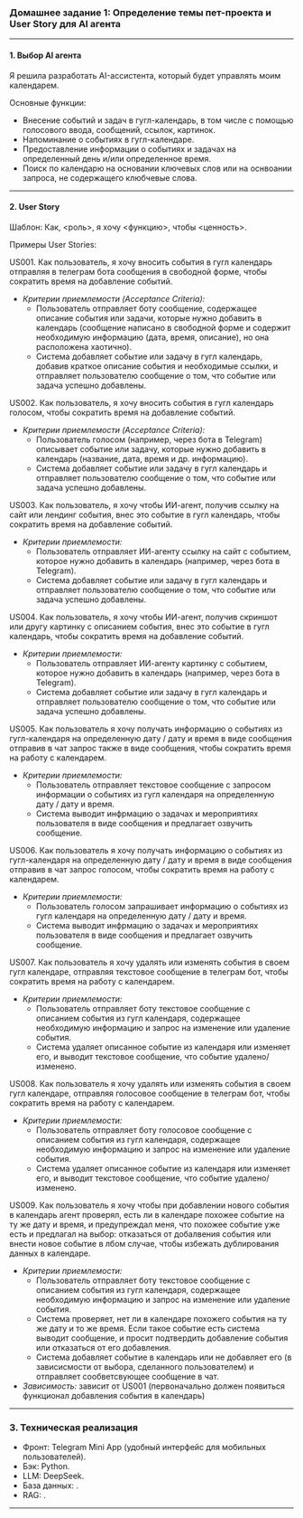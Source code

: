 ### Домашнее задание 1: Определение темы пет-проекта и User Story для AI агента
---
#### 1. Выбор AI агента
Я решила разработать AI-ассистента, который будет управлять моим календарем.

Основные функции:
- Внесение событий и задач в гугл-календарь, в том числе с помощью голосового ввода, сообщений, ссылок, картинок.
- Напоминание о событиях в гугл-календаре.
- Предоставление информации о событиях и задачах на определенный день и/или определенное время.
- Поиск по календарю на основании ключевых слов или на оснвоании запроса, не содержащего клюбчевые слова.
---

#### 2. User Story

Шаблон:
Как, \<роль\>, я хочу \<функцию\>, чтобы \<ценность\>.

Примеры User Stories:

US001. Как пользователь, я хочу вносить события в гугл календарь отправляя в телеграм бота сообщения в свободной форме, чтобы сократить время на добавление событий.
   - *Критерии приемлемости (Acceptance Criteria):*
     - Пользователь отправляет боту сообщение, содержащее описание события или задачи, которые нужно добавить в календарь (сообщение написано в свободной форме и содержит необходимую информацию (дата, время, описание), но она расположена хаотично).
     - Система добавляет событие или задачу в гугл календарь, добавив краткое описание события и необходимые ссылки, и отправляет пользователю сообщение о том, что событие или задача успешно добавлены.

US002. Как пользователь, я хочу вносить события в гугл календарь голосом, чтобы сократить время на добавление событий.
   - *Критерии приемлемости (Acceptance Criteria):*
     - Пользователь голосом (например, через бота в Telegram) описывает событие или задачу, которые нужно добавить в календарь (название, дата, время и др. информацию).
     - Система добавляет событие или задачу в гугл календарь и отправляет пользователю сообщение о том, что событие или задача успешно добавлены.

US003. Как пользователь, я хочу чтобы ИИ-агент, получив ссылку на сайт или лендинг события, внес это событие в гугл календарь, чтобы сократить время на добавление событий.
   - *Критерии приемлемости:*
     - Пользователь отправляет ИИ-агенту ссылку на сайт с событием, которое нужно добавить в календарь (например, через бота в Telegram).
     - Система добавляет событие или задачу в гугл календарь и отправляет пользователю сообщение о том, что событие или задача успешно добавлены.

US004. Как пользователь, я хочу чтобы ИИ-агент, получив скриншот или другу картинку с описанием события, внес это событие в гугл календарь, чтобы сократить время на добавление событий.
   - *Критерии приемлемости:*
     - Пользователь отправляет ИИ-агенту картинку с событием, которое нужно добавить в календарь (например, через бота в Telegram).
     - Система добавляет событие или задачу в гугл календарь и отправляет пользователю сообщение о том, что событие или задача успешно добавлены.

US005. Как пользователь я хочу получать информацию о событиях из гугл-календаря на определенную дату / дату и время в виде сообщения отправив в чат запрос также в виде сообщения, чтобы сократить время на работу с календарем.
   - *Критерии приемлемости:*
     - Пользователь отправляет текстовое сообщение с запросом информации о событиях из гугл календаря на определенную дату / дату и время.
     - Система выводит инфрмацию о задачах и мероприятиях пользователя в виде сообщения и предлагает озвучить сообщение.

US006. Как пользователь я хочу получать информацию о событиях из гугл-календаря на определенную дату / дату и время в виде сообщения отправив в чат запрос голосом, чтобы сократить время на работу с календарем.
   - *Критерии приемлемости:*
     - Пользователь голосом запрашивает информацию о событиях из гугл календаря на определенную дату / дату и время.
     - Система выводит инфрмацию о задачах и мероприятиях пользователя в виде сообщения и предлагает озвучить сообщение.

US007. Как пользователь я хочу удалять или изменять события в своем гугл календаре, отправляя текстовое сообщение в телеграм бот, чтобы сократить время на работу с календарем.
   - *Критерии приемлемости:*
     - Пользователь отправляет боту текстовое сообщение с описанием события из гугл календаря, содержащее необходимую информацию и запрос на изменение или удаление события.
     - Система удаляет описанное событие из календаря или изменяет его, и выводит текстовое сообщение, что событие удалено/изменено.

US008. Как пользователь я хочу удалять или изменять события в своем гугл календаре, отправляя голосовое сообщение в телеграм бот, чтобы сократить время на работу с календарем.
   - *Критерии приемлемости:*
     - Пользователь отправляет боту голосовое сообщение с описанием события из гугл календаря, содержащее необходимую информацию и запрос на изменение или удаление события.
     - Система удаляет описанное событие из календаря или изменяет его, и выводит текстовое сообщение, что событие удалено/изменено.

US009. Как пользователь я хочу чтобы при добавлении нового события в календарь агент проверял, есть ли в календаре похожее событие на ту же дату и время, и предупреждал меня, что похожее событие уже есть и предлагал на выбор: отказаться от добалвения события или внести новое событие в лбом случае, чтобы избежать дублирования данных в календаре.
   - *Критерии приемлемости:*
     - Пользователь отправляет боту текстовое сообщение с описанием события из гугл календаря, содержащее необходимую информацию и запрос на изменение или удаление события.
     - Система проверяет, нет ли в календаре похожего события на ту же дату и то же время. Если такое событие есть система выводит сообщение, и просит подтвердить добавление события или отказаться от его добавления.
     - Система добавляет событие в календарь или не добавляет его (в зависисмости от выбора, сделанного пользователем) и отправляет сообветсвующее сообщение в чат.
   - *Зависимость:* зависит от US001 (первоначально должен появиться функционал добавления события в календарь)



---

### 3. Техническая реализация
- Фронт: Telegram Mini App (удобный интерфейс для мобильных пользователей).
- Бэк: Python.
- LLM: DeepSeek.
- База данных: .
- RAG: .

---
